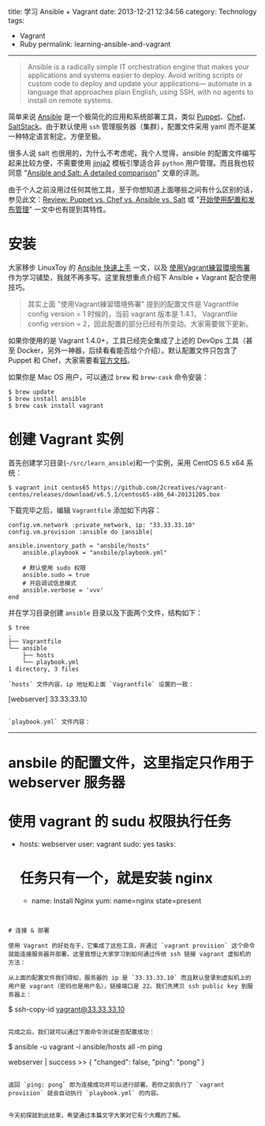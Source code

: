 title: 学习 Ansible + Vagrant
date: 2013-12-21 12:34:56
category: Technology
tags:
- Vagrant
- Ruby
permalink: learning-ansible-and-vagrant

---

 > Ansible is a radically simple IT orchestration engine that makes your applications and systems easier to deploy. Avoid writing scripts or custom code to deploy and update your applications— automate in a language that approaches plain English, using SSH, with no agents to install on remote systems.

简单来说 [Ansible](https://github.com/ansible/ansible) 是一个极简化的应用和系统部署工具，类似 [Puppet](https://github.com/puppetlabs/puppet)、[Chef](https://github.com/opscode/chef)、[SaltStack](https://github.com/saltstack/salt)。由于默认使用 `ssh` 管理服务器（集群），配置文件采用 yaml 而不是某一种特定语言制定。方便至极。

很多人说 salt 也很用的，为什么不考虑呢，我个人觉得，ansible 的配置文件编写起来比较方便，不需要使用 [jinja2](http://jinja.pocoo.org/) 模板引擎适合非 `python` 用户管理。而且我也较同意 "[Ansible and Salt: A detailed comparison](http://missingm.co/2013/06/ansible-and-salt-a-detailed-comparison/)" 文章的评测。

由于个人之前没用过任何其他工具，至于你想知道上面哪些之间有什么区别的话，参见此文：[Review: Puppet vs. Chef vs. Ansible vs. Salt](http://www.infoworld.com/d/data-center/review-puppet-vs-chef-vs-ansible-vs-salt-231308?page=0,0) 或 "[开始使用配置和发布管理](http://ttyn.me/2013/02/19/ansible_intro.html)" 一文中也有提到其特性。

# 安装

大家移步 LinuxToy 的 [Ansible 快速上手](https://linuxtoy.org/archives/hands-on-with-ansible.html) 一文，以及 [使用Vagrant練習環境佈署](http://gogojimmy.net/2013/05/26/vagrant-tutorial/) 作为学习铺垫，我就不再多写。这里我想重点介绍下 Ansible + Vagrant 配合使用技巧。

 > 其实上面 "使用Vagrant練習環境佈署" 提到的配置文件是 Vagrantfile config version = 1 时候的，当前 vagrant 版本是 1.4.1， Vagrantfile config version = 2，因此配置的部分已经有所变动。大家需要做下更新。

如果你使用的是 Vagrant 1.4.0+，工具已经完全集成了上述的 DevOps 工具（甚至 Docker，另外一神器，后续看看能否给个介绍）。默认配置文件只包含了 Puppet 和 Chef，大家需要看[官方文档](http://docs.vagrantup.com/v2/provisioning/index.html)。

如果你是 Mac OS 用户，可以通过 `brew` 和 `brew-cask` 命令安装：

```
$ brew update
$ brew install ansible
$ brew cask install vagrant
```

# 创建 Vagrant 实例

首先创建学习目录(`~/src/learn_ansible`)和一个实例，采用 CentOS 6.5 x64 系统：

```
$ vagrant init centos65 https://github.com/2creatives/vagrant-centos/releases/download/v6.5.1/centos65-x86_64-20131205.box
```

下载完毕之后，编辑 `Vagrantfile` 添加如下内容：

```
config.vm.network :private_network, ip: "33.33.33.10"
config.vm.provision :ansible do |ansible|

ansible.inventory_path = "ansbile/hosts"
	ansible.playbook = "ansbile/playbook.yml"

	# 默认使用 sudo 权限
	ansible.sudo = true
	# 开启调试信息模式
	ansible.verbose = 'vvv'
end
```

并在学习目录创建 `ansible` 目录以及下面两个文件，结构如下：

```
$ tree
.
├── Vagrantfile
└── ansible
    ├── hosts
    └── playbook.yml
1 directory, 3 files

`hosts` 文件内容，ip 地址和上面 `Vagrantfile` 设置的一致：

```
[webserver]
33.33.33.10
```

`playbook.yml` 文件内容：

```
---
# ansbile 的配置文件，这里指定只作用于 webserver 服务器
# 使用 vagrant 的 sudu 权限执行任务
- hosts: webserver
 user: vagrant
 sudo: yes
 tasks:
 	# 任务只有一个，就是安装 nginx
	- name: Install Nginx
  	  yum: name=nginx state=present
```


# 连接 & 部署

使用 Vagrant 的好处在于，它集成了这些工具，并通过 `vagrant provision` 这个命令就能连接服务器并部署。这里我想让大家学习到如何通过传统 ssh 链接 vagrant 虚拟机的方法：

从上面的配置文件我们得知，服务器的 ip 是 `33.33.33.10` 而且默认登录到虚拟机上的用户是 vagrant（密码也是用户名），链接端口是 22。我们先拷贝 ssh public key 到服务器上：

```
$ ssh-copy-id vagrant@33.33.33.10
```

完成之后，我们就可以通过下面命令测试是否配置成功：

```
$ ansible -u vagrant -i ansible/hosts all -m ping

webserver | success >> {
	"changed": false,
	"ping": "pong"
}
```

返回 `ping: pong` 即为连接成功并可以进行部署。若你之前执行了 `vagrant provision` 就会自动执行 `playbook.yml` 的内容。


今天初探就到此结束，希望通过本篇文字大家对它有个大概的了解。

